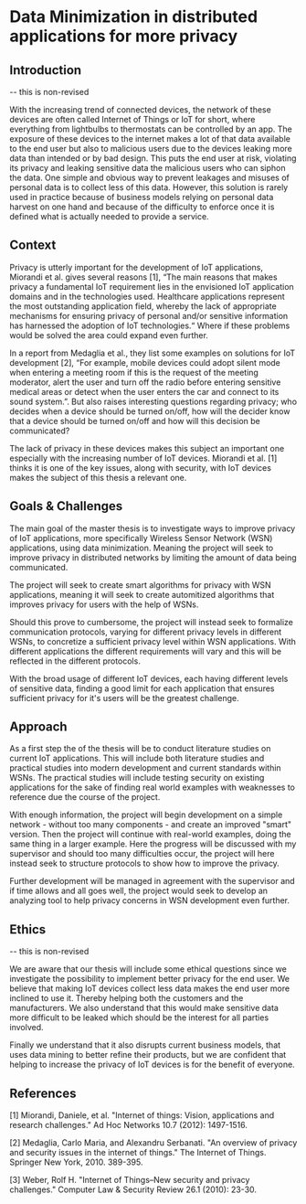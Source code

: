 # Data Minimization in distributed applications for more privacy 

## Introduction

-- this is non-revised

With the increasing trend of connected devices, the network of these devices are often called Internet of Things or IoT for short, where everything from lightbulbs to thermostats can be controlled by an app.  The exposure of these devices to the internet makes a lot of that data available to the end user but also to malicious users due to the devices leaking more data than intended or by bad design. This puts the end user at risk, violating its privacy and leaking sensitive data the malicious users who can siphon the data. One simple and obvious way to prevent leakages and misuses of personal data is to collect less of this data. However, this solution is rarely used in practice because of business models relying on personal data harvest on one hand and because of the difficulty to enforce once it is defined what is actually needed to provide a service. 

## Context 

Privacy is utterly important for the development of IoT applications, Miorandi et al. gives several reasons [1], “The main reasons that makes privacy a fundamental IoT requirement lies in the envisioned IoT application domains and in the technologies used. Healthcare applications represent the most outstanding application field, whereby the lack of appropriate mechanisms for ensuring privacy of personal and/or sensitive information has harnessed the adoption of IoT technologies.“ Where if these problems would be solved the area could expand even further. 

In a report from Medaglia et al., they list some examples on solutions for IoT development [2], “For example, mobile devices could adopt silent mode when entering a meeting room if this is the request of the meeting moderator, alert the user and turn off the radio before entering sensitive medical areas or detect when the user enters the car and connect to its sound system.”. But also raises interesting questions regarding privacy; who decides when a device should be turned on/off, how will the decider know that a device should be turned on/off and how will this decision be communicated?

The lack of privacy in these devices makes this subject an important one especially with the increasing number of IoT devices. Miorandi et al. [1] thinks it is one of the key issues, along with security, with IoT devices makes the subject of this thesis a relevant one.  

## Goals & Challenges

The main goal of the master thesis is to investigate ways to improve privacy of IoT applications, more specifically Wireless Sensor Network (WSN) applications, using data minimization. Meaning the project will seek to improve privacy in distributed networks by limiting the amount of data being communicated. 

The project will seek to create smart algorithms for privacy with WSN applications, meaning it will seek to create automitized algorithms that improves privacy for users with the help of WSNs. 

Should this prove to cumbersome, the project will instead seek to formalize communication protocols, varying for different privacy levels in different WSNs, to concretize a sufficient privacy level within WSN applications. With different applications the different requirements will vary and this will be reflected in the different protocols. 

With the broad usage of different IoT devices, each having different levels of sensitive data, finding a good limit for each application that ensures sufficient privacy for it's users will be the greatest challenge.

## Approach

As a first step the of the thesis will be to conduct literature studies on current IoT applications. This will include both literature studies and practical studies into modern development and current standards within WSNs. The practical studies will include testing security on existing applications for the sake of finding real world examples with weaknesses to reference due the course of the project. 

With enough information, the project will begin development on a simple network - without too many components - and create an improved "smart" version. Then the project will continue with real-world examples, doing the same thing in a larger example. Here the progress will be discussed with my supervisor and should too many difficulties occur, the project will here instead seek to structure protocols to show how to improve the privacy. 

Further development will be managed in agreement with the supervisor and if time allows and all goes well, the project would seek to develop an analyzing tool to help privacy concerns in WSN development even further. 

## Ethics

-- this is non-revised

We are aware that our thesis will include some ethical questions since we investigate the possibility to implement better privacy for the end user. We believe that making IoT devices collect less data makes the end user more inclined to use it. Thereby helping both the customers and the manufacturers. We also understand that this would make sensitive data more difficult to be leaked which should be the interest for all parties involved. 

Finally we understand that it also disrupts current business models, that uses data mining to better refine their products, but we are confident that helping to increase the privacy of IoT devices is for the benefit of everyone. 


## References

[1] Miorandi, Daniele, et al. "Internet of things: Vision, applications and research challenges." Ad Hoc Networks 10.7 (2012): 1497-1516.

[2] Medaglia, Carlo Maria, and Alexandru Serbanati. "An overview of privacy and security issues in the internet of things." The Internet of Things. Springer New York, 2010. 389-395.

[3] Weber, Rolf H. "Internet of Things–New security and privacy challenges." Computer Law & Security Review 26.1 (2010): 23-30. 
